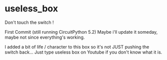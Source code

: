 # useless_box

Don't touch the switch !

First Commit (still running CircuitPython 5.2)
Maybe i'll update it someday, maybe not since everything's working.

I added a bit of life / character to this box so it's not JUST pushing the switch back...
Just type useless box on Youtube if you don't know what it is.

